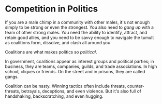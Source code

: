 
# Competition in Politics
If you are a male chimp in a community with other males, it's not enough simply to be strong or even the strongest. You also need to *gang up* with a team of other strong males. You need the ability to identify, attract, and retain good allies, and you need to be savvy enough to navigate the tumult as coalitions form, dissolve, and clash all around you.

Coalitions are what makes politics so *political*.

In government, coalitions appear as interest groups and political parties; in business, they are teams, companies, guilds, and trade associations. In high school, cliques or friends. On the street and in prisons, they are called gangs. 

Coalition can be nasty. Winning tactics often include threats, counter-threats, betrayals, deceptions, and even violence. But it's also full of handshaking, backscratching, and even hugging.